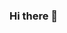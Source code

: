### Hi there 👋

<!--
**ccaiomacedo/ccaiomacedo** is a ✨ _special_ ✨ repository because its `README.md` (this file) appears on your GitHub profile.

Bem-vindo(a) ao meu perfil 
📍 Natural de Salvador-BA 

- 🔭 Estudante de Engenharia de Software...
- 
- 🌱 Atualmente estou estudando a linguagem Java...
- 
- 👯 Tenho conhecimento em Html,css e JavaScript...
- 
- 🤔 Estudando Java web...
-->

